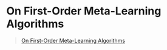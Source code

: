 # On First-Order Meta-Learning Algorithms



> [On First-Order Meta-Learning Algorithms](https://arxiv.org/abs/1803.02999)



